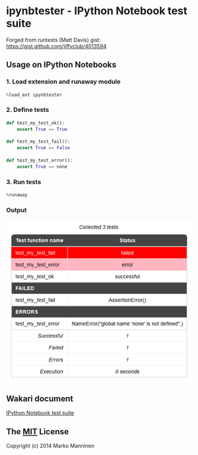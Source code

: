ipynbtester - IPython Notebook test suite
=========================================

Forged from runtests (Matt Davis) gist: https://gist.github.com/jiffyclub/4013594

## Usage on IPython Notebooks

### 1. Load extension and runaway module

```python
%load_ext ipynbtester
```

### 2. Define tests

```python
def test_my_test_ok():
    assert True == True

def test_my_test_fail():
    assert True == False

def test_my_test_error():
    assert True == none
```

### 3. Run tests

```python
%runaway
```

### Output

![ipynbtester](https://raw.githubusercontent.com/markomanninen/ipynbtester/master/test.png "IPython Notebook test results")

## Wakari document

[IPython Notebook test suite](https://prod-vz-8.wakari.io:9022/notebooks/scripts/ipynbtester/IPython%20Notebook%20test%20suite.ipynb)

## The [MIT](http://choosealicense.com/licenses/mit/) License

Copyright (c) 2014 Marko Manninen